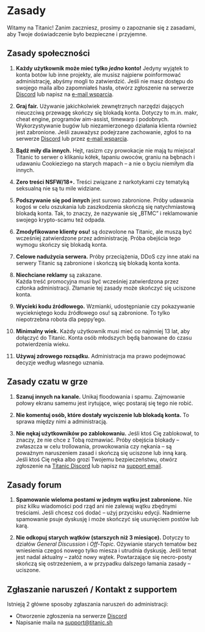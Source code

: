 # Zasady

Witamy na Titanic! Zanim zaczniesz, prosimy o zapoznanie się z zasadami, aby Twoje doświadczenie było bezpieczne i przyjemne.

## Zasady społeczności

1. **Każdy użytkownik może mieć tylko *jedno* konto!** Jedyny wyjątek to konta botów lub inne projekty, ale musisz najpierw poinformować administrację, abyśmy mogli to zatwierdzić. Jeśli nie masz dostępu do swojego maila albo zapomniałeś hasła, otwórz zgłoszenie na serwerze [Discord](https://discord.gg/qryYG2C5nc) lub napisz na [e-mail wsparcia](mailto:support@titanic.sh).

2. **Graj fair.** Używanie jakichkolwiek zewnętrznych narzędzi dających nieuczciwą przewagę skończy się blokadą konta. Dotyczy to m.in. makr, cheat engine, programów aim-assist, timewarp i podobnych. Wykorzystywanie bugów lub niezamierzonego działania klienta również jest zabronione. Jeśli zauważysz podejrzane zachowanie, zgłoś to na serwerze [Discord](https://discord.gg/qryYG2C5nc) lub przez [e-mail wsparcia](mailto:support@titanic.sh).

3. **Bądź miły dla innych.**  Hejt, rasizm czy prowokacje nie mają tu miejsca! Titanic to serwer o klikaniu kółek, łapaniu owoców, graniu na bębnach i udawaniu Cookieziego na starych mapach – a nie o byciu niemiłym dla innych.

4. **Zero treści NSFW/18+.** Treści związane z narkotykami czy tematyką seksualną nie są tu mile widziane.

5. **Podszywanie się pod innych** jest surowo zabronione. Próby udawania kogoś w celu oszukania lub zaszkodzenia skończą się natychmiastową blokadą konta. Tak, to znaczy, że nazywanie się „BTMC” i reklamowanie swojego krypto-scamu też odpada.

6. **Zmodyfikowane klienty osu!** są dozwolone na Titanic, ale muszą być wcześniej zatwierdzone przez administrację. Próba obejścia tego wymogu skończy się blokadą konta.

7. **Celowe nadużycia serwera.** Próby przeciążenia, DDoS czy inne ataki na serwery Titanic są zabronione i skończą się blokadą konta konta.

8. **Niechciane reklamy** są zakazane.  
   Każda treść promocyjna musi być wcześniej zatwierdzona przez członka administracji.
   Złamanie tej zasady może skończyć się uciszone konta.

9. **Wycieki kodu źródłowego.** Wzmianki, udostępnianie czy pokazywanie wyciekniętego kodu źródłowego osu! są zabronione. To tylko niepotrzebna robota dla peppy’ego.

10. **Minimalny wiek.** Każdy użytkownik musi mieć co najmniej 13 lat, aby dołączyć do Titanic. Konta osób młodszych będą banowane do czasu potwierdzenia wieku.

11. **Używaj zdrowego rozsądku.** Administracja ma prawo podejmować decyzje według własnego uznania.

## Zasady czatu w grze

1. **Szanuj innych na kanale.** Unikaj floodowania i spamu. Zajmowanie połowy ekranu samemu jest irytujące, więc postaraj się tego nie robić.

2. **Nie komentuj osób, które dostały wyciszenie lub blokadą konta.** To sprawa między nimi a administracją.

3. **Nie nękaj użytkowników po zablokowaniu.** Jeśli ktoś Cię zablokował, to znaczy, że nie chce z Tobą rozmawiać. Próby obejścia blokady – zwłaszcza w celu trollowania, prowokowania czy nękania – są poważnym naruszeniem zasad i skończą się uciszone lub inną karą.   Jeśli ktoś Cię nęka albo grozi Twojemu bezpieczeństwu, otwórz zgłoszenie na [Titanic Discord](https://discord.gg/qryYG2C5nc) lub napisz na [support email](mailto:support@titanic.sh).

## Zasady forum

1. **Spamowanie wieloma postami w jednym wątku jest zabronione.** Nie pisz kilku wiadomości pod rząd ani nie zalewaj wątku zbędnymi treściami. Jeśli chcesz coś dodać – użyj przycisku edycji. Nadmierne spamowanie psuje dyskusję i może skończyć się usunięciem postów lub karą.

2. **Nie odkopuj starych wątków (starszych niż 3 miesiące).** Dotyczy to działów *General Discussion* i *Off-Topic*. Ożywianie starych tematów bez wniesienia czegoś nowego tylko miesza i utrudnia dyskusję. Jeśli temat jest nadal aktualny – załóż nowy wątek. Powtarzające się necro-posty skończą się ostrzeżeniem, a w przypadku dalszego łamania zasady – uciszone.

## Zgłaszanie naruszeń / Kontakt z supportem

Istnieją 2 główne sposoby zgłaszania naruszeń do administracji:

- Otworzenie zgłoszenia na serwerze [Discord](https://discord.gg/qryYG2C5nc)  
- Napisanie maila na [support@titanic.sh](mailto:support@titanic.sh)
